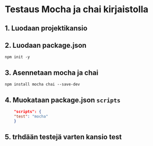# Testaus Mocha ja chai kirjaistolla

## 1. Luodaan projektikansio
## 2. Luodaan package.json

```shell
npm init -y
```

## 3. Asennetaan mocha ja chai

```shell
npm install mocha chai --save-dev
```

## 4. Muokataan package.json `scripts`

```json
    "scripts": {
    "test": "mocha"
    }
```

## 5. trhdään testejä varten kansio test